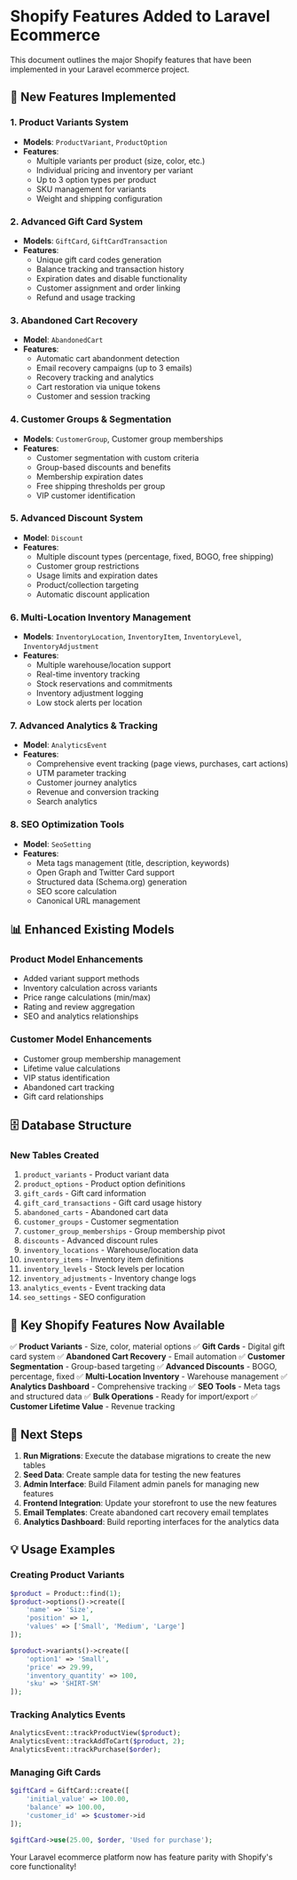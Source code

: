 # Shopify Features Added to Laravel Ecommerce

This document outlines the major Shopify features that have been implemented in your Laravel ecommerce project.

## 🚀 New Features Implemented

### 1. Product Variants System
- **Models**: `ProductVariant`, `ProductOption`
- **Features**: 
  - Multiple variants per product (size, color, etc.)
  - Individual pricing and inventory per variant
  - Up to 3 option types per product
  - SKU management for variants
  - Weight and shipping configuration

### 2. Advanced Gift Card System
- **Models**: `GiftCard`, `GiftCardTransaction`
- **Features**:
  - Unique gift card codes generation
  - Balance tracking and transaction history
  - Expiration dates and disable functionality
  - Customer assignment and order linking
  - Refund and usage tracking

### 3. Abandoned Cart Recovery
- **Model**: `AbandonedCart`
- **Features**:
  - Automatic cart abandonment detection
  - Email recovery campaigns (up to 3 emails)
  - Recovery tracking and analytics
  - Cart restoration via unique tokens
  - Customer and session tracking

### 4. Customer Groups & Segmentation
- **Models**: `CustomerGroup`, Customer group memberships
- **Features**:
  - Customer segmentation with custom criteria
  - Group-based discounts and benefits
  - Membership expiration dates
  - Free shipping thresholds per group
  - VIP customer identification

### 5. Advanced Discount System
- **Model**: `Discount`
- **Features**:
  - Multiple discount types (percentage, fixed, BOGO, free shipping)
  - Customer group restrictions
  - Usage limits and expiration dates
  - Product/collection targeting
  - Automatic discount application

### 6. Multi-Location Inventory Management
- **Models**: `InventoryLocation`, `InventoryItem`, `InventoryLevel`, `InventoryAdjustment`
- **Features**:
  - Multiple warehouse/location support
  - Real-time inventory tracking
  - Stock reservations and commitments
  - Inventory adjustment logging
  - Low stock alerts per location

### 7. Advanced Analytics & Tracking
- **Model**: `AnalyticsEvent`
- **Features**:
  - Comprehensive event tracking (page views, purchases, cart actions)
  - UTM parameter tracking
  - Customer journey analytics
  - Revenue and conversion tracking
  - Search analytics

### 8. SEO Optimization Tools
- **Model**: `SeoSetting`
- **Features**:
  - Meta tags management (title, description, keywords)
  - Open Graph and Twitter Card support
  - Structured data (Schema.org) generation
  - SEO score calculation
  - Canonical URL management

## 📊 Enhanced Existing Models

### Product Model Enhancements
- Added variant support methods
- Inventory calculation across variants
- Price range calculations (min/max)
- Rating and review aggregation
- SEO and analytics relationships

### Customer Model Enhancements
- Customer group membership management
- Lifetime value calculations
- VIP status identification
- Abandoned cart tracking
- Gift card relationships

## 🗄️ Database Structure

### New Tables Created
1. `product_variants` - Product variant data
2. `product_options` - Product option definitions
3. `gift_cards` - Gift card information
4. `gift_card_transactions` - Gift card usage history
5. `abandoned_carts` - Abandoned cart data
6. `customer_groups` - Customer segmentation
7. `customer_group_memberships` - Group membership pivot
8. `discounts` - Advanced discount rules
9. `inventory_locations` - Warehouse/location data
10. `inventory_items` - Inventory item definitions
11. `inventory_levels` - Stock levels per location
12. `inventory_adjustments` - Inventory change logs
13. `analytics_events` - Event tracking data
14. `seo_settings` - SEO configuration

## 🔧 Key Shopify Features Now Available

✅ **Product Variants** - Size, color, material options
✅ **Gift Cards** - Digital gift card system
✅ **Abandoned Cart Recovery** - Email automation
✅ **Customer Segmentation** - Group-based targeting
✅ **Advanced Discounts** - BOGO, percentage, fixed
✅ **Multi-Location Inventory** - Warehouse management
✅ **Analytics Dashboard** - Comprehensive tracking
✅ **SEO Tools** - Meta tags and structured data
✅ **Bulk Operations** - Ready for import/export
✅ **Customer Lifetime Value** - Revenue tracking

## 🚀 Next Steps

1. **Run Migrations**: Execute the database migrations to create the new tables
2. **Seed Data**: Create sample data for testing the new features
3. **Admin Interface**: Build Filament admin panels for managing new features
4. **Frontend Integration**: Update your storefront to use the new features
5. **Email Templates**: Create abandoned cart recovery email templates
6. **Analytics Dashboard**: Build reporting interfaces for the analytics data

## 💡 Usage Examples

### Creating Product Variants
```php
$product = Product::find(1);
$product->options()->create([
    'name' => 'Size',
    'position' => 1,
    'values' => ['Small', 'Medium', 'Large']
]);

$product->variants()->create([
    'option1' => 'Small',
    'price' => 29.99,
    'inventory_quantity' => 100,
    'sku' => 'SHIRT-SM'
]);
```

### Tracking Analytics Events
```php
AnalyticsEvent::trackProductView($product);
AnalyticsEvent::trackAddToCart($product, 2);
AnalyticsEvent::trackPurchase($order);
```

### Managing Gift Cards
```php
$giftCard = GiftCard::create([
    'initial_value' => 100.00,
    'balance' => 100.00,
    'customer_id' => $customer->id
]);

$giftCard->use(25.00, $order, 'Used for purchase');
```

Your Laravel ecommerce platform now has feature parity with Shopify's core functionality!